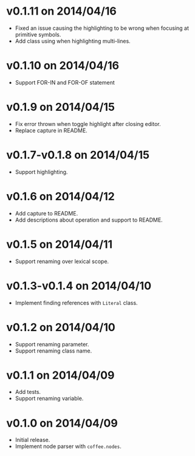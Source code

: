 # v0.1.11 on 2014/04/16

* Fixed an issue causing the highlighting to be wrong when focusing at primitive symbols.
* Add class using when highlighting multi-lines.

# v0.1.10 on 2014/04/16

* Support FOR-IN and FOR-OF statement

# v0.1.9 on 2014/04/15

* Fix error thrown when toggle highlight after closing editor.
* Replace capture in README.

# v0.1.7-v0.1.8 on 2014/04/15

* Support highlighting.

# v0.1.6 on 2014/04/12

* Add capture to README.
* Add descriptions about operation and support to README.

# v0.1.5 on 2014/04/11

* Support renaming over lexical scope.

# v0.1.3-v0.1.4 on 2014/04/10

* Implement finding references with `Literal` class.

# v0.1.2 on 2014/04/10

* Support renaming parameter.
* Support renaming class name.

# v0.1.1 on 2014/04/09

* Add tests.
* Support renaming variable.

# v0.1.0 on 2014/04/09

* Initial release.
* Implement node parser with `coffee.nodes`.
